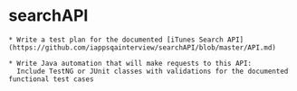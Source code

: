 # searchAPI

    * Write a test plan for the documented [iTunes Search API](https://github.com/iappsqainterview/searchAPI/blob/master/API.md)

    * Write Java automation that will make requests to this API:
      Include TestNG or JUnit classes with validations for the documented functional test cases
